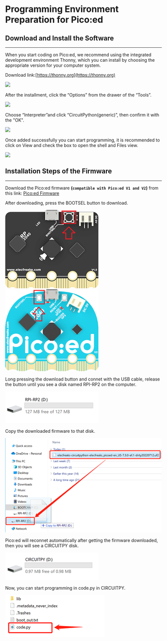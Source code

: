 # Programming Environment Preparation for Pico:ed

## Download and Install the Software
---
When you start coding on Pico:ed, we recommend using the integrated development environment Thonny, which you can install by choosing the appropriate version for your computer system.

Download link:[https://thonny.org](https://thonny.org)

![](./images/pico-ed-V2-python-01.png)

After the installment, click the “Options” from the drawer of the “Tools”. 

![](./images/pico-ed-V2-python-02.png)

Choose “Interpreter”and click “CircuitPython(generic)”, then confirm it with the "OK".

![](./images/pico-ed-V2-python-03.png)

Once added successfully you can start programming, it is recommended to click on View and check the box to open the shell and Files view.

![](./images/pico-ed-V2-python-04.png)

## Installation Steps of the Firmware
---

Download the Pico:ed firmware **(`compatible with Pico:ed V1 and V2`)** from this link: [Pico:ed Firmware](https://circuitpython.org/board/elecfreaks_picoed/)

After downloading, press the BOOTSEL button to download. 

![Pico:ed V1 bootsel](./images/pico-ed-V1-bootsel.png) ![Pico:ed V2 bootsel](./images/pico-ed-V2-python-05.png)


Long pressing the download button and connet with the USB cable, release the button until you see a disk named RPI-RP2 on the computer. 

![](./images/pico-ed-V2-python-06.png)

Copy the downloaded firmware to that disk. 

![](./images/pico-ed-V2-python-07.png)

Pico:ed will reconnet automatically after getting the firmware downloaded, then you will see a CIRCUITPY disk. 

![](./images/pico-ed-V2-python-08.png)

Now, you can start programming in code.py in CIRCUITPY. 

![](./images/pico-ed-V2-python-09.png)






